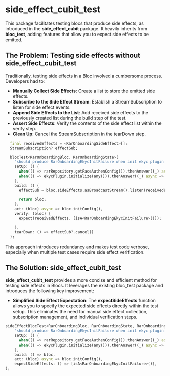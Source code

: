 # side_effect_cubit_test

This package facilitates testing blocs that produce side effects, as introduced in the **side_effect_cubit** package. 
It heavily inherits from **bloc_test**, adding features that allow you to expect side effects to be emitted.


## The Problem: Testing side effects without side_effect_cubit_test
Traditionally, testing side effects in a Bloc involved a cumbersome process. Developers had to:

- **Manually Collect Side Effects**: Create a list to store the emitted side effects.
- **Subscribe to the Side Effect Stream**: Establish a StreamSubscription to listen for side effect events.
- **Append Side Effects to the List**: Add received side effects to the previously created list during the build step of the test.
- **Assert Side Effects**: Verify the contents of the side effect list within the verify step.
- **Clean Up**: Cancel the StreamSubscription in the tearDown step.

```dart
  final receivedEffects = <RarOnboardingSideEffect>[];
  StreamSubscription? effectSub;

  blocTest<RarOnboardingBloc, RarOnboardingState>(
    "should produce RarOnboardingEkycInitFailure when init ekyc plugin fail",
    setUp: () {
      when(() => rarRepository.getFaceAuthenConfig()).thenAnswer((_) async => FaceAuthenService.defaultConfig);
      when(() => ekycPlugin.initialize(any())).thenAnswer((_) async => EKYCFailure());
    },
    build: () {
      effectSub = bloc.sideEffects.asBroadcastStream().listen(receivedEffects.add);

      return bloc;
    },
    act: (bloc) async => bloc.initConfig(),
    verify: (bloc) {
      expect(receivedEffects, [isA<RarOnboardingEkycInitFailure>()]);

    },
    tearDown: () => effectSub?.cancel()
  );
```
This approach introduces redundancy and makes test code verbose, especially when multiple test cases require side effect verification.

## The Solution: side_effect_cubit_test
**side_effect_cubit_test** provides a more concise and efficient method for testing side effects in Blocs. It leverages the existing bloc_test package and introduces the following key improvement:

 - **Simplified Side Effect Expectation**: The **expectSideEffects** function allows you to specify the expected side effects directly within the test setup. This eliminates the need for manual side effect collection, subscription management, and individual verification steps.


```dart
sideEffectBlocTest<RarOnboardingBloc, RarOnboardingState, RarOnboardingSideEffect>(
    "should produce RarOnboardingEkycInitFailure when init ekyc plugin fail",
    setUp: () {
      when(() => rarRepository.getFaceAuthenConfig()).thenAnswer((_) async => FaceAuthenService.defaultConfig);
      when(() => ekycPlugin.initialize(any())).thenAnswer((_) async => EKYCFailure());
    },
    build: () => bloc,
    act: (bloc) async => bloc.initConfig(),
    expectSideEffects: () => [isA<RarOnboardingEkycInitFailure>()],
);
```